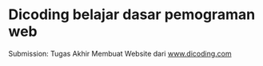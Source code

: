 # Dicoding belajar dasar pemograman web
Submission: Tugas Akhir Membuat Website dari www.dicoding.com 
